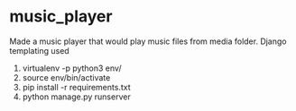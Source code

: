 # music_player
Made a music player that would play music files from media folder. Django templating used

1. virtualenv -p python3 env/
2. source env/bin/activate
3. pip install -r requirements.txt
4. python manage.py runserver

